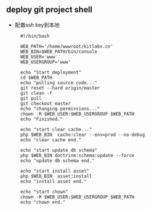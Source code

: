 ## deploy git project shell
- 配置ssh key到本地
	
		#!/bin/bash
 
		WEB_PATH='/home/wwwroot/kitlabs.cn'
		WEB_BIN=$WEB_PATH/bin/console
		WEB_USER='www'
		WEB_USERGROUP='www'
		 
		echo "Start deployment"
		cd $WEB_PATH
		echo "pulling source code..."
		git reset --hard origin/master
		git clean -f
		git pull
		git checkout master
		echo "changing permissions..."
		chown -R $WEB_USER:$WEB_USERGROUP $WEB_PATH
		echo "Finished."
        
		echo "start clear cache..."
		php $WEB_BIN  cache:clear --env=prod --no-debug
		echo "clear cache end."
		
        echo "start update db schema"
        php $WEB_BIN doctrine:schema:update --force
        echo "update db schema end."
        
        echo "start install asset"
		php $WEB_BIN  asset:install
        echo "install asset end."
		
        echo "start chown"
		chown -R $WEB_USER:$WEB_USERGROUP $WEB_PATH
        echo "chown end."
